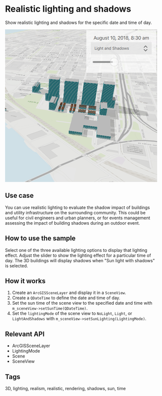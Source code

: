 # Realistic lighting and shadows
Show realistic lighting and shadows for the specific date and time of day.

![](screenshot.png)

## Use case
You can use realistic lighting to evaluate the shadow impact of buildings and utility infrastructure on the surrounding community. This could be useful for civil engineers and urban planners, or for events management assessing the impact of building shadows during an outdoor event.

## How to use the sample
Select one of the three available lighting options to display that lighting effect. Adjust the slider to show the lighting effect for a particular time of day. The 3D buildings will display shadows when "Sun light with shadows" is selected.

## How it works
1. Create an `ArcGISSceneLayer` and display it in a `SceneView`.
2. Create a `QDateTime` to define the date and time of day.
3. Set the sun time of the scene view to the specified date and time with `m_sceneView->setSunTime(QDateTime)`.
4. Set the `lightingMode` of the scene view to `NoLight`, `Light`, or `LightAndShadows` with `m_sceneView->setSunLighting(LightingMode)`.

## Relevant API
* ArcGISSceneLayer
* LightingMode
* Scene
* SceneView

## Tags
3D, lighting, realism, realistic, rendering, shadows, sun, time
